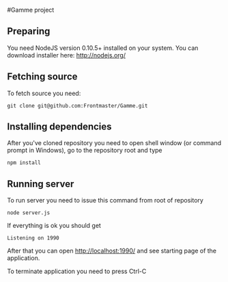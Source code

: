#Gamme project

## Preparing

You need NodeJS version 0.10.5+ installed on your system. You can download installer here: http://nodejs.org/

## Fetching source

To fetch source you need:

	git clone git@github.com:Frontmaster/Gamme.git
	
## Installing dependencies

After you've cloned repository you need to open shell window (or command prompt in Windows), go to the repository root and type

	npm install
	

## Running server

To run server you need to issue this command from root of repository

	node server.js
	
If everything is ok you should get

	Listening on 1990
	
After that you can open [http://localhost:1990/](http://localhost:9000/) and see starting page of the application.

To terminate application you need to press Ctrl-C
